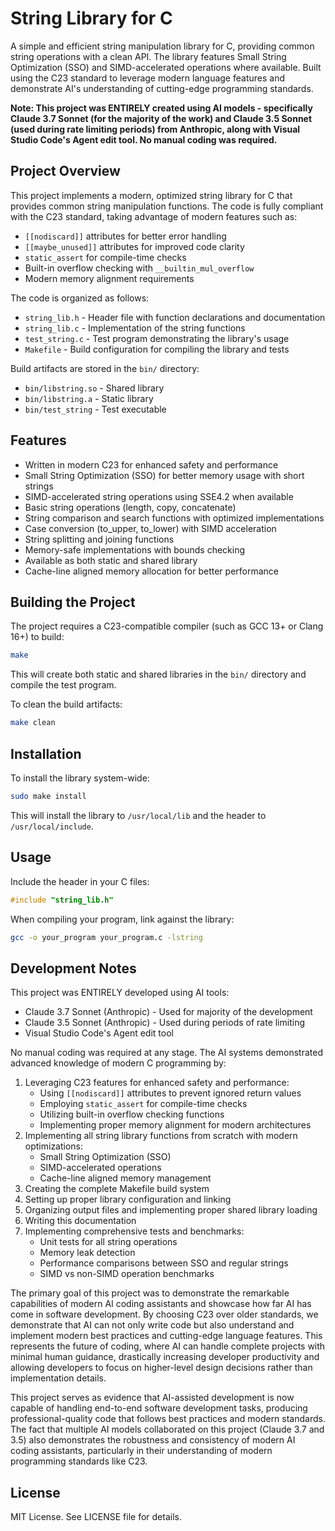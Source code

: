 # String Library for C

A simple and efficient string manipulation library for C, providing common string operations with a clean API. The library features Small String Optimization (SSO) and SIMD-accelerated operations where available. Built using the C23 standard to leverage modern language features and demonstrate AI's understanding of cutting-edge programming standards.

**Note: This project was ENTIRELY created using AI models - specifically Claude 3.7 Sonnet (for the majority of the work) and Claude 3.5 Sonnet (used during rate limiting periods) from Anthropic, along with Visual Studio Code's Agent edit tool. No manual coding was required.**

## Project Overview

This project implements a modern, optimized string library for C that provides common string manipulation functions. The code is fully compliant with the C23 standard, taking advantage of modern features such as:

- `[[nodiscard]]` attributes for better error handling
- `[[maybe_unused]]` attributes for improved code clarity
- `static_assert` for compile-time checks
- Built-in overflow checking with `__builtin_mul_overflow`
- Modern memory alignment requirements

The code is organized as follows:

- `string_lib.h` - Header file with function declarations and documentation
- `string_lib.c` - Implementation of the string functions
- `test_string.c` - Test program demonstrating the library's usage
- `Makefile` - Build configuration for compiling the library and tests

Build artifacts are stored in the `bin/` directory:
- `bin/libstring.so` - Shared library
- `bin/libstring.a` - Static library
- `bin/test_string` - Test executable

## Features

- Written in modern C23 for enhanced safety and performance
- Small String Optimization (SSO) for better memory usage with short strings
- SIMD-accelerated string operations using SSE4.2 when available
- Basic string operations (length, copy, concatenate)
- String comparison and search functions with optimized implementations
- Case conversion (to_upper, to_lower) with SIMD acceleration
- String splitting and joining functions
- Memory-safe implementations with bounds checking
- Available as both static and shared library
- Cache-line aligned memory allocation for better performance

## Building the Project

The project requires a C23-compatible compiler (such as GCC 13+ or Clang 16+) to build:

```bash
make
```

This will create both static and shared libraries in the `bin/` directory and compile the test program.

To clean the build artifacts:

```bash
make clean
```

## Installation

To install the library system-wide:

```bash
sudo make install
```

This will install the library to `/usr/local/lib` and the header to `/usr/local/include`.

## Usage

Include the header in your C files:

```c
#include "string_lib.h"
```

When compiling your program, link against the library:

```bash
gcc -o your_program your_program.c -lstring
```

## Development Notes

This project was ENTIRELY developed using AI tools:

- Claude 3.7 Sonnet (Anthropic) - Used for majority of the development
- Claude 3.5 Sonnet (Anthropic) - Used during periods of rate limiting
- Visual Studio Code's Agent edit tool

No manual coding was required at any stage. The AI systems demonstrated advanced knowledge of modern C programming by:

1. Leveraging C23 features for enhanced safety and performance:
   - Using `[[nodiscard]]` attributes to prevent ignored return values
   - Employing `static_assert` for compile-time checks
   - Utilizing built-in overflow checking functions
   - Implementing proper memory alignment for modern architectures
2. Implementing all string library functions from scratch with modern optimizations:
   - Small String Optimization (SSO)
   - SIMD-accelerated operations
   - Cache-line aligned memory management
3. Creating the complete Makefile build system
4. Setting up proper library configuration and linking
5. Organizing output files and implementing proper shared library loading
6. Writing this documentation
7. Implementing comprehensive tests and benchmarks:
   - Unit tests for all string operations
   - Memory leak detection
   - Performance comparisons between SSO and regular strings
   - SIMD vs non-SIMD operation benchmarks

The primary goal of this project was to demonstrate the remarkable capabilities of modern AI coding assistants and showcase how far AI has come in software development. By choosing C23 over older standards, we demonstrate that AI can not only write code but also understand and implement modern best practices and cutting-edge language features. This represents the future of coding, where AI can handle complete projects with minimal human guidance, drastically increasing developer productivity and allowing developers to focus on higher-level design decisions rather than implementation details.

This project serves as evidence that AI-assisted development is now capable of handling end-to-end software development tasks, producing professional-quality code that follows best practices and modern standards. The fact that multiple AI models collaborated on this project (Claude 3.7 and 3.5) also demonstrates the robustness and consistency of modern AI coding assistants, particularly in their understanding of modern programming standards like C23.

## License

MIT License. See LICENSE file for details.
